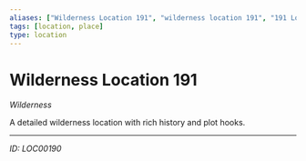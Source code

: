 ```yaml
---
aliases: ["Wilderness Location 191", "wilderness location 191", "191 Location Wilderness"]
tags: [location, place]
type: location
---
```


# Wilderness Location 191

*Wilderness*

A detailed wilderness location with rich history and plot hooks.

---
*ID: LOC00190*